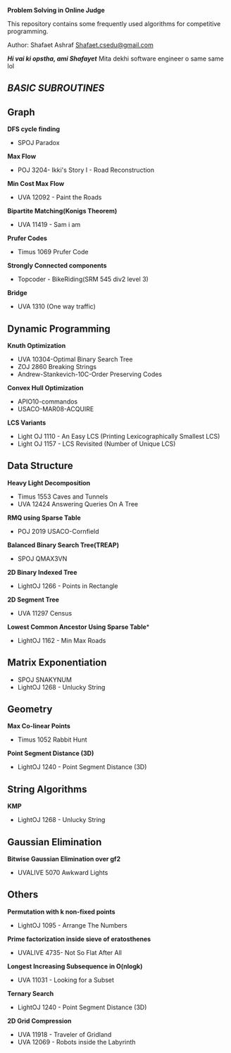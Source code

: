 ﻿**Problem Solving in Online Judge**

This repository contains some frequently used algorithms for competitive programming. 

Author: Shafaet Ashraf
Shafaet.csedu@gmail.com


***Hi vai ki opstha, ami Shafayet***
Mita dekhi software engineer o same same lol




***BASIC SUBROUTINES***
------------

**Graph**
------------

**DFS cycle finding**

- SPOJ Paradox

**Max Flow**

- POJ 3204- Ikki's Story I - Road Reconstruction

**Min Cost Max Flow**

- UVA 12092 - Paint the Roads

**Bipartite Matching(Konigs Theorem)**

- UVA 11419 - Sam i am

**Prufer Codes**

- Timus 1069 Prufer Code

**Strongly Connected components**

- Topcoder - BikeRiding(SRM 545 div2 level 3)

**Bridge**

- UVA 1310 (One way traffic)


**Dynamic Programming**
------------------------

**Knuth Optimization**

- UVA 10304-Optimal Binary Search Tree
- ZOJ 2860 Breaking Strings
- Andrew-Stankevich-10C-Order Preserving Codes

**Convex Hull Optimization**

- APIO10-commandos
- USACO-MAR08-ACQUIRE

**LCS Variants**

- Light OJ 1110 - An Easy LCS (Printing Lexicographically Smallest LCS)
- Light OJ 1157 - LCS Revisited (Number of Unique LCS)



**Data Structure**
-----------------------

**Heavy Light Decomposition**

- Timus 1553 Caves and Tunnels
- UVA 12424 Answering Queries On A Tree


**RMQ using Sparse Table**

- POJ 2019 USACO-Cornfield

**Balanced Binary Search Tree(TREAP)**

- SPOJ QMAX3VN

**2D Binary Indexed Tree**

- LightOJ 1266 - Points in Rectangle

**2D Segment Tree**

- UVA 11297 Census  

**Lowest Common Ancestor Using Sparse Table***

- LightOJ 1162 - Min Max Roads


**Matrix Exponentiation**
---------------------

- SPOJ SNAKYNUM
- LightOJ 1268 - Unlucky String


**Geometry**
---------------------

**Max Co-linear Points**

- Timus 1052 Rabbit Hunt

**Point Segment Distance (3D)**

- LightOJ 1240 - Point Segment Distance (3D)


**String Algorithms**
---------------------

**KMP**

- LightOJ 1268 - Unlucky String


**Gaussian Elimination**
---------------------

**Bitwise Gaussian Elimination over gf2**

- UVALIVE 5070 Awkward Lights


**Others**
---------------------

**Permutation with k non-fixed points**
- LightOJ 1095 - Arrange The Numbers

**Prime factorization inside sieve of eratosthenes**
- UVALIVE 4735- Not So Flat After All

**Longest Increasing Subsequence in O(nlogk)**

- UVA 11031 - Looking for a Subset

**Ternary Search**

- LightOJ 1240 - Point Segment Distance (3D)


**2D Grid Compression**

- UVA 11918 - Traveler of Gridland
- UVA 12069 - Robots inside the Labyrinth
